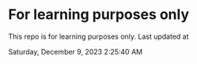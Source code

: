 # For learning purposes only
This repo is for learning purposes only.
Last updated at

Saturday, December 9, 2023 2:25:40 AM

